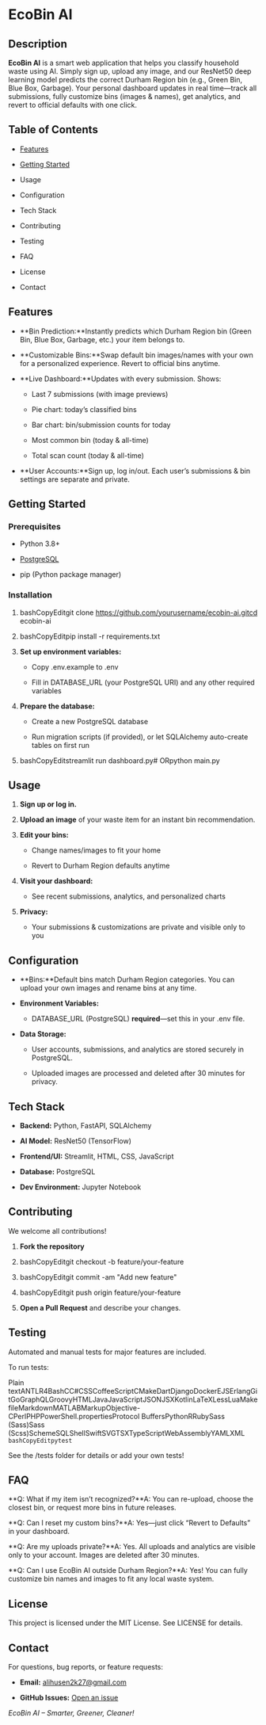 **EcoBin AI**
=============

**Description**
---------------

**EcoBin AI** is a smart web application that helps you classify household waste using AI. Simply sign up, upload any image, and our ResNet50 deep learning model predicts the correct Durham Region bin (e.g., Green Bin, Blue Box, Garbage). Your personal dashboard updates in real time—track all submissions, fully customize bins (images & names), get analytics, and revert to official defaults with one click.

**Table of Contents**
---------------------

*   [Features](#features)
    
*   [Getting Started](#getting-started)
    
*   Usage
    
*   Configuration
    
*   Tech Stack
    
*   Contributing
    
*   Testing
    
*   FAQ
    
*   License
    
*   Contact
    

**Features**
------------

*   **Bin Prediction:**Instantly predicts which Durham Region bin (Green Bin, Blue Box, Garbage, etc.) your item belongs to.
    
*   **Customizable Bins:**Swap default bin images/names with your own for a personalized experience. Revert to official bins anytime.
    
*   **Live Dashboard:**Updates with every submission. Shows:
    
    *   Last 7 submissions (with image previews)
        
    *   Pie chart: today’s classified bins
        
    *   Bar chart: bin/submission counts for today
        
    *   Most common bin (today & all-time)
        
    *   Total scan count (today & all-time)
        
*   **User Accounts:**Sign up, log in/out. Each user’s submissions & bin settings are separate and private.
    

**Getting Started**
-------------------

### **Prerequisites**

*   Python 3.8+
    
*   [PostgreSQL](https://www.postgresql.org/)
    
*   pip (Python package manager)
    

### **Installation**

1.  bashCopyEditgit clone https://github.com/yourusername/ecobin-ai.gitcd ecobin-ai
    
2.  bashCopyEditpip install -r requirements.txt
    
3.  **Set up environment variables:**
    
    *   Copy .env.example to .env
        
    *   Fill in DATABASE\_URL (your PostgreSQL URI) and any other required variables
        
4.  **Prepare the database:**
    
    *   Create a new PostgreSQL database
        
    *   Run migration scripts (if provided), or let SQLAlchemy auto-create tables on first run
        
5.  bashCopyEditstreamlit run dashboard.py# ORpython main.py
    

**Usage**
---------

1.  **Sign up or log in.**
    
2.  **Upload an image** of your waste item for an instant bin recommendation.
    
3.  **Edit your bins:**
    
    *   Change names/images to fit your home
        
    *   Revert to Durham Region defaults anytime
        
4.  **Visit your dashboard:**
    
    *   See recent submissions, analytics, and personalized charts
        
5.  **Privacy:**
    
    *   Your submissions & customizations are private and visible only to you
        

**Configuration**
-----------------

*   **Bins:**Default bins match Durham Region categories. You can upload your own images and rename bins at any time.
    
*   **Environment Variables:**
    
    *   DATABASE\_URL (PostgreSQL) **required**—set this in your .env file.
        
*   **Data Storage:**
    
    *   User accounts, submissions, and analytics are stored securely in PostgreSQL.
        
    *   Uploaded images are processed and deleted after 30 minutes for privacy.
        

**Tech Stack**
--------------

*   **Backend:** Python, FastAPI, SQLAlchemy
    
*   **AI Model:** ResNet50 (TensorFlow)
    
*   **Frontend/UI:** Streamlit, HTML, CSS, JavaScript
    
*   **Database:** PostgreSQL
    
*   **Dev Environment:** Jupyter Notebook
    

**Contributing**
----------------

We welcome all contributions!

1.  **Fork the repository**
    
2.  bashCopyEditgit checkout -b feature/your-feature
    
3.  bashCopyEditgit commit -am "Add new feature"
    
4.  bashCopyEditgit push origin feature/your-feature
    
5.  **Open a Pull Request** and describe your changes.
    

**Testing**
-----------

Automated and manual tests for major features are included.

To run tests:

Plain textANTLR4BashCC#CSSCoffeeScriptCMakeDartDjangoDockerEJSErlangGitGoGraphQLGroovyHTMLJavaJavaScriptJSONJSXKotlinLaTeXLessLuaMakefileMarkdownMATLABMarkupObjective-CPerlPHPPowerShell.propertiesProtocol BuffersPythonRRubySass (Sass)Sass (Scss)SchemeSQLShellSwiftSVGTSXTypeScriptWebAssemblyYAMLXML`   bashCopyEditpytest   `

See the /tests folder for details or add your own tests!

**FAQ**
-------

**Q: What if my item isn’t recognized?**A: You can re-upload, choose the closest bin, or request more bins in future releases.

**Q: Can I reset my custom bins?**A: Yes—just click “Revert to Defaults” in your dashboard.

**Q: Are my uploads private?**A: Yes. All uploads and analytics are visible only to your account. Images are deleted after 30 minutes.

**Q: Can I use EcoBin AI outside Durham Region?**A: Yes! You can fully customize bin names and images to fit any local waste system.

**License**
-----------

This project is licensed under the MIT License. See LICENSE for details.

**Contact**
-----------

For questions, bug reports, or feature requests:

*   **Email:** alihusen2k27@gmail.com
    
*   **GitHub Issues:** [Open an issue](https://github.com/yourusername/ecobin-ai/issues)
    

_EcoBin AI – Smarter, Greener, Cleaner!_